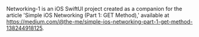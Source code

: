 Networking-1 is an iOS SwiftUI project created as a companion for the article 'Simple iOS Networking (Part 1: GET Method),' available at https://medium.com/@the-me/simple-ios-networking-part-1-get-method-138244918125.
